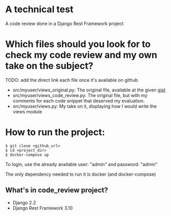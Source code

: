 # A technical test

A code review done in a Django Rest Framework project

# Which files should you look for to check my code review and my own take on the subject?

TODO: add the direct link each file once it's available on github
* src/myuser/views_original.py: The original file, available at the given [gist](https://gist.githubusercontent.com/jbma/3b7e26c595f2e4c05525b0d70f4b3605/raw/ca54b46d8df6694daab596fe246a5cd404b3c30a/views.py)
* src/myuser/views_code_review.py: The original file, but with my comments for each code snippet that deserved my evaluation.
* src/myuser/views.py: My take on it, displaying how I would write the views module

# How to run the project:
    $ git clone <github_url>
    $ cd <project_dir>
    $ docker-compose up

To login, use the already available user: "admin" and password: "admin"

The only dependency needed to run it is docker (and docker-compose)

##  What's in code_review project?

* Django 2.2
* Django Rest Framework 3.10

